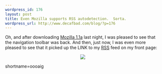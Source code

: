 ```yaml
--- 
wordpress_id: 176
layout: post
title: Even Mozilla supports RSS autodetection.  Sorta.
wordpress_url: http://www.decafbad.com/blog/?p=176
---
```

<p>Oh, and after downloading <a href="http://www.mozilla.org/releases/">Mozilla 1.1a</a> last night, I was pleased to see that the navigation toolbar was back.  And then, just now, I was even more pleased to see that it picked up the LINK to my <a href="http://www.decafbad.com/twiki/bin/view/Main/RSS">RSS</a> feed on my front page:<div align="center"><img src="/mt-images/rss-in-moz-navbar.jpg"></div></p>
<!--more-->
shortname=oooaig
